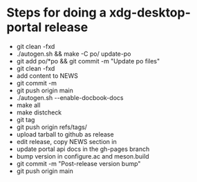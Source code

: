 # Steps for doing a xdg-desktop-portal release

 - git clean -fxd
 - ./autogen.sh && make -C po/ update-po
 - git add po/*po &&  git commit -m "Update po files"
 - git clean -fxd
 - add content to NEWS
 - git commit -m <version>
 - git push origin main
 - ./autogen.sh --enable-docbook-docs 
 - make all
 - make distcheck
 - git tag <version>
 - git push origin refs/tags/<version>
 - upload tarball to github as release
 - edit release, copy NEWS section in
 - update portal api docs in the gh-pages branch
 - bump version in configure.ac and meson.build
 - git commit -m "Post-release version bump"
 - git push origin main
